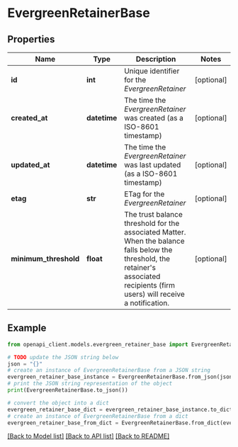 # EvergreenRetainerBase


## Properties

Name | Type | Description | Notes
------------ | ------------- | ------------- | -------------
**id** | **int** | Unique identifier for the *EvergreenRetainer* | [optional] 
**created_at** | **datetime** | The time the *EvergreenRetainer* was created (as a ISO-8601 timestamp) | [optional] 
**updated_at** | **datetime** | The time the *EvergreenRetainer* was last updated (as a ISO-8601 timestamp) | [optional] 
**etag** | **str** | ETag for the *EvergreenRetainer* | [optional] 
**minimum_threshold** | **float** | The trust balance threshold for the associated Matter. When the balance falls below the threshold, the retainer&#39;s associated recipients (firm users) will receive a notification. | [optional] 

## Example

```python
from openapi_client.models.evergreen_retainer_base import EvergreenRetainerBase

# TODO update the JSON string below
json = "{}"
# create an instance of EvergreenRetainerBase from a JSON string
evergreen_retainer_base_instance = EvergreenRetainerBase.from_json(json)
# print the JSON string representation of the object
print(EvergreenRetainerBase.to_json())

# convert the object into a dict
evergreen_retainer_base_dict = evergreen_retainer_base_instance.to_dict()
# create an instance of EvergreenRetainerBase from a dict
evergreen_retainer_base_from_dict = EvergreenRetainerBase.from_dict(evergreen_retainer_base_dict)
```
[[Back to Model list]](../README.md#documentation-for-models) [[Back to API list]](../README.md#documentation-for-api-endpoints) [[Back to README]](../README.md)


